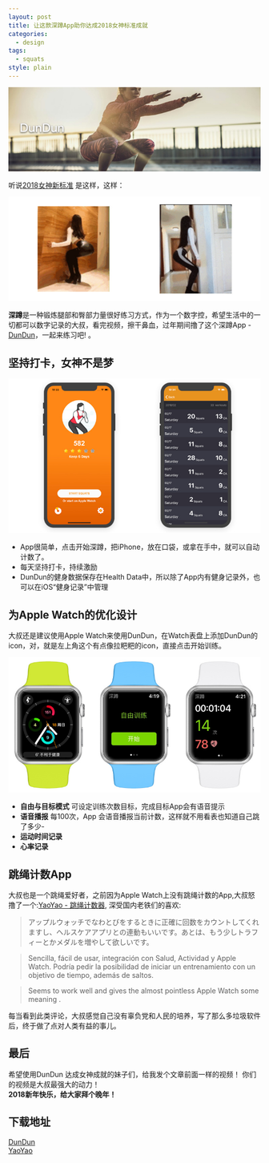 ```yaml
---
layout: post
title: 让这款深蹲App助你达成2018女神标准成就
categories:
  - design
tags:
  - squats
style: plain
---
```


![深蹲－ 腿部和臀部力量训练](/img/post/006tNc79gy1fokwv738lbj30jg06hjy7.jpg)

听说[2018女神新标准](http://new.qq.com/omn/20180115/20180115B0R8M8.html) 是这样，这样：  

![2018 女神新标准](/img/post/006tNc79gy1foknz2am8bj30jg082djf.jpg)

**深蹲**是一种锻炼腿部和臀部力量很好练习方式，作为一个数字控，希望生活中的一切都可以数字记录的大叔，看完视频，擦干鼻血，过年期间撸了这个深蹲App - [DunDun](https://itunes.apple.com/cn/app/dundun-squats-counter/id1348285355?l=zh&ls=1&mt=8)，一起来练习吧!
。

## 坚持打卡，女神不是梦

![DunDun iOS App screenshot](/img/post/006tNc79gy1foko90lrubj30ku0cs77t.jpg)


- App很简单，点击开始深蹲，把iPhone，放在口袋，或拿在手中，就可以自动计数了。
- 每天坚持打卡，持续激励
- DunDun的健身数据保存在Health Data中，所以除了App内有健身记录外，也可以在iOS“健身记录”中管理

 

## 为Apple Watch的优化设计
大叔还是建议使用Apple Watch来使用DunDun，在Watch表盘上添加DunDun的icon，对，就是左上角这个有点像拉粑粑的icon，直接点击开始训练。

![DunDun Apple Watch screenshot](/img/post/006tNc79gy1fokov90jvvj30ls0bo43a.jpg)

*   **自由与目标模式**
    可设定训练次数目标，完成目标App会有语音提示
*   **语音播报**
    每100次，App 会语音播报当前计数，这样就不用看表也知道自己跳了多少-
*	 **运动时间记录**  
*	**心率记录**


## 跳绳计数App 
大叔也是一个跳绳爱好者，之前因为Apple Watch上没有跳绳计数的App,大叔怒撸了一个:[YaoYao -  跳绳计数器](https://itunes.apple.com/cn/app/yaoyao-%25E8%25B7%25B3%25E7%25BB%25B3%25E8%25AE%25A1%25E6%2595%25B0%25E5%2599%25A8-apple-watch%25E7%2589%2588/id1179393901?mt=8&at=1000lxPW), 深受国内老铁们的喜欢:
> アップルウォッチでなわとびをするときに正確に回数をカウントしてくれますし、ヘルスケアアプリとの連動もいいです。あとは、もう少しトラフィーとかメダルを増やして欲しいです。

> Sencilla, fácil de usar, integración con Salud, Actividad y Apple Watch. Podría pedir la posibilidad de iniciar un entrenamiento con un objetivo de tiempo, además de saltos.

> Seems to work well and gives the almost pointless Apple Watch some meaning . 


每当看到此类评论，大叔感觉自己没有辜负党和人民的培养，写了那么多垃圾软件后，终于做了点对人类有益的事儿。

## 最后
希望使用DunDun 达成女神成就的妹子们，给我发个文章前面一样的视频！ 你们的视频是大叔最强大的动力！  
__2018新年快乐，给大家拜个晚年！__

## 下载地址
[DunDun](https://itunes.apple.com/cn/app/dundun-squats-counter/id1348285355?l=zh&ls=1&mt=8)  
[YaoYao](https://itunes.apple.com/cn/app/yaoyao-%2525E8%2525B7%2525B3%2525E7%2525BB%2525B3%2525E8%2525AE%2525A1%2525E6%252595%2525B0%2525E5%252599%2525A8-apple-watch%2525E7%252589%252588/id1179393901?mt=8&at=1000lxPW)

